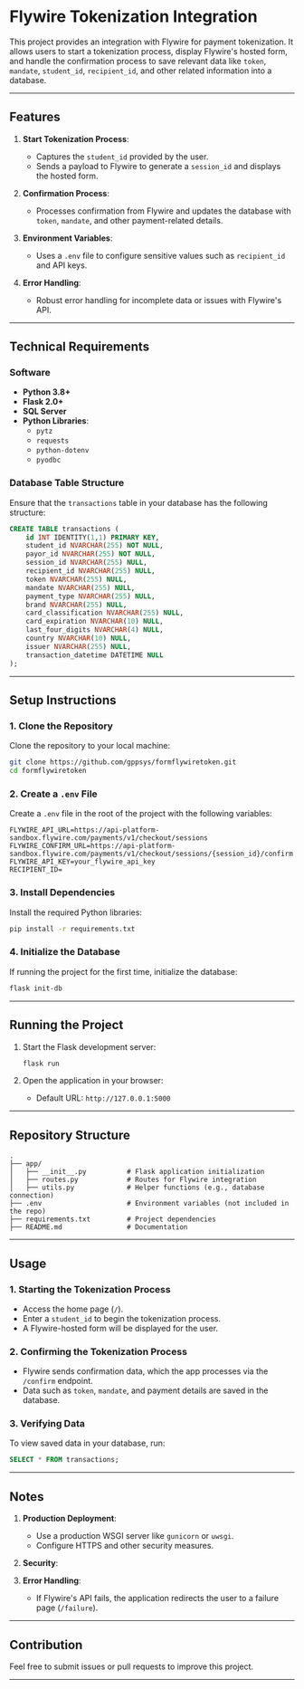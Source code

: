 
# Flywire Tokenization Integration

This project provides an integration with Flywire for payment tokenization. It allows users to start a tokenization process, display Flywire's hosted form, and handle the confirmation process to save relevant data like `token`, `mandate`, `student_id`, `recipient_id`, and other related information into a database.

---

## Features

1. **Start Tokenization Process**:
   - Captures the `student_id` provided by the user.
   - Sends a payload to Flywire to generate a `session_id` and displays the hosted form.

2. **Confirmation Process**:
   - Processes confirmation from Flywire and updates the database with `token`, `mandate`, and other payment-related details.

3. **Environment Variables**:
   - Uses a `.env` file to configure sensitive values such as `recipient_id` and API keys.

4. **Error Handling**:
   - Robust error handling for incomplete data or issues with Flywire's API.

---

## Technical Requirements

### Software
- **Python 3.8+**
- **Flask 2.0+**
- **SQL Server**
- **Python Libraries**:
  - `pytz`
  - `requests`
  - `python-dotenv`
  - `pyodbc`

### Database Table Structure
Ensure that the `transactions` table in your database has the following structure:

```sql
CREATE TABLE transactions (
    id INT IDENTITY(1,1) PRIMARY KEY,
    student_id NVARCHAR(255) NOT NULL,
    payor_id NVARCHAR(255) NOT NULL,
    session_id NVARCHAR(255) NULL,
    recipient_id NVARCHAR(255) NULL,
    token NVARCHAR(255) NULL,
    mandate NVARCHAR(255) NULL,
    payment_type NVARCHAR(255) NULL,
    brand NVARCHAR(255) NULL,
    card_classification NVARCHAR(255) NULL,
    card_expiration NVARCHAR(10) NULL,
    last_four_digits NVARCHAR(4) NULL,
    country NVARCHAR(10) NULL,
    issuer NVARCHAR(255) NULL,
    transaction_datetime DATETIME NULL
);
```

---

## Setup Instructions

### 1. Clone the Repository
Clone the repository to your local machine:
```bash
git clone https://github.com/gppsys/formflywiretoken.git
cd formflywiretoken
```

### 2. Create a `.env` File
Create a `.env` file in the root of the project with the following variables:

```env
FLYWIRE_API_URL=https://api-platform-sandbox.flywire.com/payments/v1/checkout/sessions
FLYWIRE_CONFIRM_URL=https://api-platform-sandbox.flywire.com/payments/v1/checkout/sessions/{session_id}/confirm
FLYWIRE_API_KEY=your_flywire_api_key
RECIPIENT_ID= 
```

### 3. Install Dependencies
Install the required Python libraries:
```bash
pip install -r requirements.txt
```

### 4. Initialize the Database
If running the project for the first time, initialize the database:
```bash
flask init-db
```

---

## Running the Project

1. Start the Flask development server:
   ```bash
   flask run
   ```

2. Open the application in your browser:
   - Default URL: `http://127.0.0.1:5000`

---

## Repository Structure

```plaintext
.
├── app/
│   ├── __init__.py          # Flask application initialization
│   ├── routes.py            # Routes for Flywire integration
│   ├── utils.py             # Helper functions (e.g., database connection)
├── .env                     # Environment variables (not included in the repo)
├── requirements.txt         # Project dependencies
├── README.md                # Documentation
```

---

## Usage

### 1. Starting the Tokenization Process
- Access the home page (`/`).
- Enter a `student_id` to begin the tokenization process.
- A Flywire-hosted form will be displayed for the user.

### 2. Confirming the Tokenization Process
- Flywire sends confirmation data, which the app processes via the `/confirm` endpoint.
- Data such as `token`, `mandate`, and payment details are saved in the database.

### 3. Verifying Data
To view saved data in your database, run:
```sql
SELECT * FROM transactions;
```

---

## Notes

1. **Production Deployment**:
   - Use a production WSGI server like `gunicorn` or `uwsgi`.
   - Configure HTTPS and other security measures.

2. **Security**:


3. **Error Handling**:
   - If Flywire's API fails, the application redirects the user to a failure page (`/failure`).

---

## Contribution
Feel free to submit issues or pull requests to improve this project.

---
